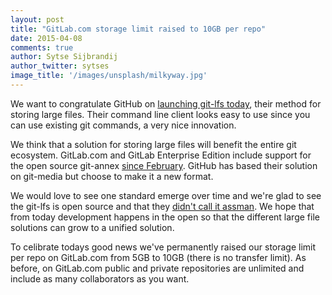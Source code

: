```yaml
---
layout: post
title: "GitLab.com storage limit raised to 10GB per repo"
date: 2015-04-08
comments: true
author: Sytse Sijbrandij
author_twitter: sytses
image_title: '/images/unsplash/milkyway.jpg'
---
```


We want to congratulate GitHub on [launching git-lfs today](https://github.com/blog/1986-announcing-git-large-file-storage-lfs), their method for storing large files.
Their command line client looks easy to use since you can use existing git commands, a very nice innovation.

We think that a solution for storing large files will benefit the entire git ecosystem.
GitLab.com and GitLab Enterprise Edition include support for the open source git-annex [since February](https://about.gitlab.com/2015/02/17/gitlab-annex-solves-the-problem-of-versioning-large-binaries-with-git/).
GitHub has based their solution on git-media but choose to make it a new format.

We would love to see one standard emerge over time and we're glad to see the git-lfs is open source and that they [didn't call it assman](https://github.com/github/git-lfs/commit/10a8eceefdb081edf6114eda6f68c1f4db204a96).
We hope that from today development happens in the open so that the different large file solutions can grow to a unified solution.

To celibrate todays good news we've permanently raised our storage limit per repo on GitLab.com from 5GB to 10GB (there is no transfer limit).
As before, on GitLab.com public and private repositories are unlimited and include as many collaborators as you want.


